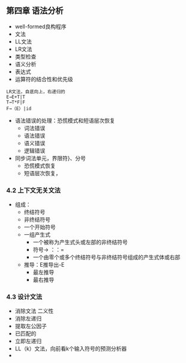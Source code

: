 ## 第四章 语法分析  
  - well-formed良构程序  
  - 文法  
  - LL文法
  - LR文法  
  - 类型检查
  - 语义分析  
  - 表达式  
  - 运算符的结合性和优先级  
~~~  
LR文法，自底向上，右递归的  
E→E+T|T
T→T*F|F
F→（E）|id
~~~  
  - 语法错误的处理：恐慌模式和短语层次恢复  
    - 词法错误
    - 语法错误  
    - 语义错误  
    - 逻辑错误  
  - 同步词法单元，界限符}、分号  
    - 恐慌模式恢复
    - 短语层次恢复，  
### 4.2 上下文无关文法  
- 组成：
  - 终结符号  
  - 非终结符号  
  - 一个开始符号  
  - 一组产生式  
    - 一个被称为产生式头或左部的非终结符号  
    - 符号→  ：：=  
    - 一个由零个或多个终结符号与非终结符号组成的产生式体或右部  
  - 推导：E推导出-E  
    - 最左推导  
    - 最右推导
### 4.3 设计文法  
- 消除文法 二义性  
- 消除左递归  
- 提取左公因子  
- 已匹配的    
- 立即左递归  
- LL（k）文法，向前看k个输入符号的预测分析器  
- 

